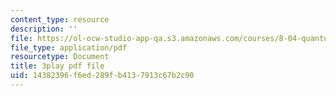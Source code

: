 ```yaml
---
content_type: resource
description: ''
file: https://ol-ocw-studio-app-qa.s3.amazonaws.com/courses/8-04-quantum-physics-i-spring-2013/14382396f6ed289fb4137913c67b2c90_U6fI3brP8V4.pdf
file_type: application/pdf
resourcetype: Document
title: 3play pdf file
uid: 14382396-f6ed-289f-b413-7913c67b2c90
---
```

